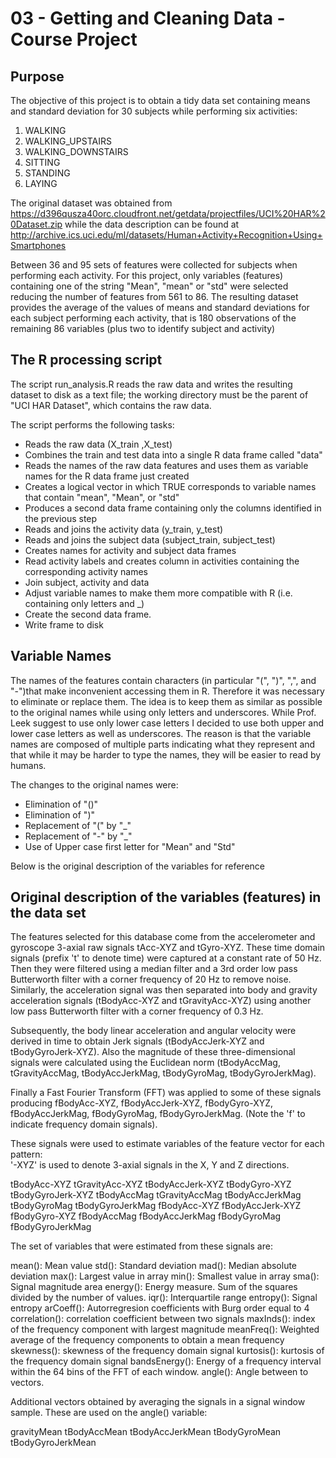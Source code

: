 03 - Getting and Cleaning Data - Course Project
===============================================

Purpose
-------
The objective of this project is to obtain a tidy data set containing means and standard deviation for 30 subjects while performing six activities:

1. WALKING
2. WALKING_UPSTAIRS
3. WALKING_DOWNSTAIRS
4. SITTING
5. STANDING
6. LAYING

The original dataset was obtained from
	https://d396qusza40orc.cloudfront.net/getdata/projectfiles/UCI%20HAR%20Dataset.zip 
while the data description can be found at
	http://archive.ics.uci.edu/ml/datasets/Human+Activity+Recognition+Using+Smartphones 
	
Between 36 and 95 sets of features were collected for subjects when performing each activity. For this project, only variables (features) containing one of the string "Mean", "mean" or "std" were selected reducing the number of features from 561 to 86. The resulting dataset provides the average of the values of means and standard deviations for each subject performing each activity, that is 180 observations of the remaining 86 variables (plus two to identify subject and activity)

The R processing script
-----------------------
The script run_analysis.R reads the raw data and writes the resulting dataset to disk as a text file; the working directory must be the parent of "UCI HAR Dataset", which contains the raw data.

The script performs the following tasks:

* Reads the raw data (X_train ,X_test)
* Combines the train and test data into a single R data frame called "data"
* Reads the names of the raw data features and uses them as variable names for the R data frame just created 
* Creates a logical vector in which TRUE corresponds to variable names that contain "mean", "Mean", or "std"
* Produces a second data frame containing only the columns identified in the previous step
* Reads and joins the activity data (y_train, y_test)
* Reads and joins the subject data (subject_train, subject_test)
* Creates names for activity and subject data frames
* Read activity labels and creates column in activities containing the corresponding activity names
* Join subject, activity and data
* Adjust variable names to make them more compatible with R (i.e. containing only letters and _)
* Create the second data frame.
* Write frame to disk

Variable Names
--------------
The names of the features contain characters (in particular "(", ")", ",",  and "-")that make inconvenient accessing them in R. Therefore it was necessary to eliminate or replace them. The idea is to keep them as similar as possible to the original names while using only letters and underscores. While Prof. Leek suggest to use only lower case letters I decided to use both upper and lower case letters as well as underscores. The reason is that the variable names are composed of multiple parts indicating what they represent and that while it may be harder to type the names, they will be easier to read by humans.

The changes to the original names were:

* Elimination of "()"
* Elimination of ")"
* Replacement of "(" by "_"
* Replacement of "-" by "_"
* Use of Upper case first letter for "Mean" and "Std"

Below is the original description of the variables for reference


Original description of the variables (features) in the data set
----------------------------------------------------------------
The features selected for this database come from the accelerometer and gyroscope 3-axial raw signals tAcc-XYZ and tGyro-XYZ. These time domain signals (prefix 't' to denote time) were captured at a constant rate of 50 Hz. Then they were filtered using a median filter and a 3rd order low pass Butterworth filter with a corner frequency of 20 Hz to remove noise. Similarly, the acceleration signal was then separated into body and gravity acceleration signals (tBodyAcc-XYZ and tGravityAcc-XYZ) using another low pass Butterworth filter with a corner frequency of 0.3 Hz. 

Subsequently, the body linear acceleration and angular velocity were derived in time to obtain Jerk signals (tBodyAccJerk-XYZ and tBodyGyroJerk-XYZ). Also the magnitude of these three-dimensional signals were calculated using the Euclidean norm (tBodyAccMag, tGravityAccMag, tBodyAccJerkMag, tBodyGyroMag, tBodyGyroJerkMag). 

Finally a Fast Fourier Transform (FFT) was applied to some of these signals producing fBodyAcc-XYZ, fBodyAccJerk-XYZ, fBodyGyro-XYZ, fBodyAccJerkMag, fBodyGyroMag, fBodyGyroJerkMag. (Note the 'f' to indicate frequency domain signals). 

These signals were used to estimate variables of the feature vector for each pattern:  
'-XYZ' is used to denote 3-axial signals in the X, Y and Z directions.

tBodyAcc-XYZ
tGravityAcc-XYZ
tBodyAccJerk-XYZ
tBodyGyro-XYZ
tBodyGyroJerk-XYZ
tBodyAccMag
tGravityAccMag
tBodyAccJerkMag
tBodyGyroMag
tBodyGyroJerkMag
fBodyAcc-XYZ
fBodyAccJerk-XYZ
fBodyGyro-XYZ
fBodyAccMag
fBodyAccJerkMag
fBodyGyroMag
fBodyGyroJerkMag

The set of variables that were estimated from these signals are: 

mean(): Mean value
std(): Standard deviation
mad(): Median absolute deviation 
max(): Largest value in array
min(): Smallest value in array
sma(): Signal magnitude area
energy(): Energy measure. Sum of the squares divided by the number of values. 
iqr(): Interquartile range 
entropy(): Signal entropy
arCoeff(): Autorregresion coefficients with Burg order equal to 4
correlation(): correlation coefficient between two signals
maxInds(): index of the frequency component with largest magnitude
meanFreq(): Weighted average of the frequency components to obtain a mean frequency
skewness(): skewness of the frequency domain signal 
kurtosis(): kurtosis of the frequency domain signal 
bandsEnergy(): Energy of a frequency interval within the 64 bins of the FFT of each window.
angle(): Angle between to vectors.

Additional vectors obtained by averaging the signals in a signal window sample. These are used on the angle() variable:

gravityMean
tBodyAccMean
tBodyAccJerkMean
tBodyGyroMean
tBodyGyroJerkMean

